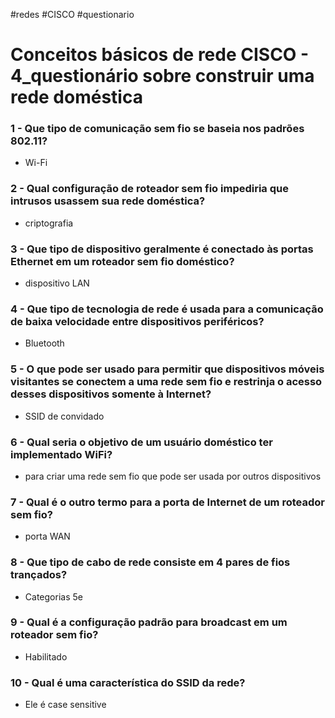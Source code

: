#redes #CISCO #questionario
# Conceitos básicos de rede CISCO - 4_questionário sobre construir uma rede doméstica

### 1 - Que tipo de comunicação sem fio se baseia nos padrões 802.11?

- Wi-Fi

### 2 - Qual configuração de roteador sem fio impediria que intrusos usassem sua rede doméstica?

- criptografia

### 3 - Que tipo de dispositivo geralmente é conectado às portas Ethernet em um roteador sem fio doméstico?

- dispositivo LAN

### 4 - Que tipo de tecnologia de rede é usada para a comunicação de baixa velocidade entre dispositivos periféricos?

- Bluetooth

### 5 - O que pode ser usado para permitir que dispositivos móveis visitantes se conectem a uma rede sem fio e restrinja o acesso desses dispositivos somente à Internet?

- SSID de convidado

### 6 - Qual seria o objetivo de um usuário doméstico ter implementado WiFi?

- para criar uma rede sem fio que pode ser usada por outros dispositivos

### 7 - Qual é o outro termo para a porta de Internet de um roteador sem fio?

- porta WAN

### 8 - Que tipo de cabo de rede consiste em 4 pares de fios trançados?

- Categorias 5e

### 9 - Qual é a configuração padrão para broadcast em um roteador sem fio?

- Habilitado

### 10 - Qual é uma característica do SSID da rede?

- Ele é case sensitive





